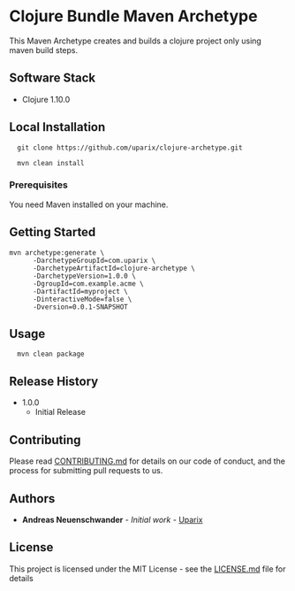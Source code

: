 # Clojure Bundle Maven Archetype

This Maven Archetype creates and builds a clojure project only using maven build steps.

## Software Stack

- Clojure 1.10.0

## Local Installation

```
  git clone https://github.com/uparix/clojure-archetype.git
  
  mvn clean install
```

### Prerequisites

You need Maven installed on your machine.

## Getting Started
```
mvn archetype:generate \
      -DarchetypeGroupId=com.uparix \
      -DarchetypeArtifactId=clojure-archetype \
      -DarchetypeVersion=1.0.0 \
      -DgroupId=com.example.acme \
      -DartifactId=myproject \
      -DinteractiveMode=false \
      -Dversion=0.0.1-SNAPSHOT
```

## Usage

```
  mvn clean package
```

## Release History
 - 1.0.0
   - Initial Release

## Contributing

Please read [CONTRIBUTING.md](https://gist.github.com/PurpleBooth/b24679402957c63ec426) for details on our code of conduct, and the process for submitting pull requests to us.


## Authors

* **Andreas Neuenschwander** - *Initial work* - [Uparix](https://github.com/uparix)

## License

This project is licensed under the MIT License - see the [LICENSE.md](LICENSE.md) file for details
